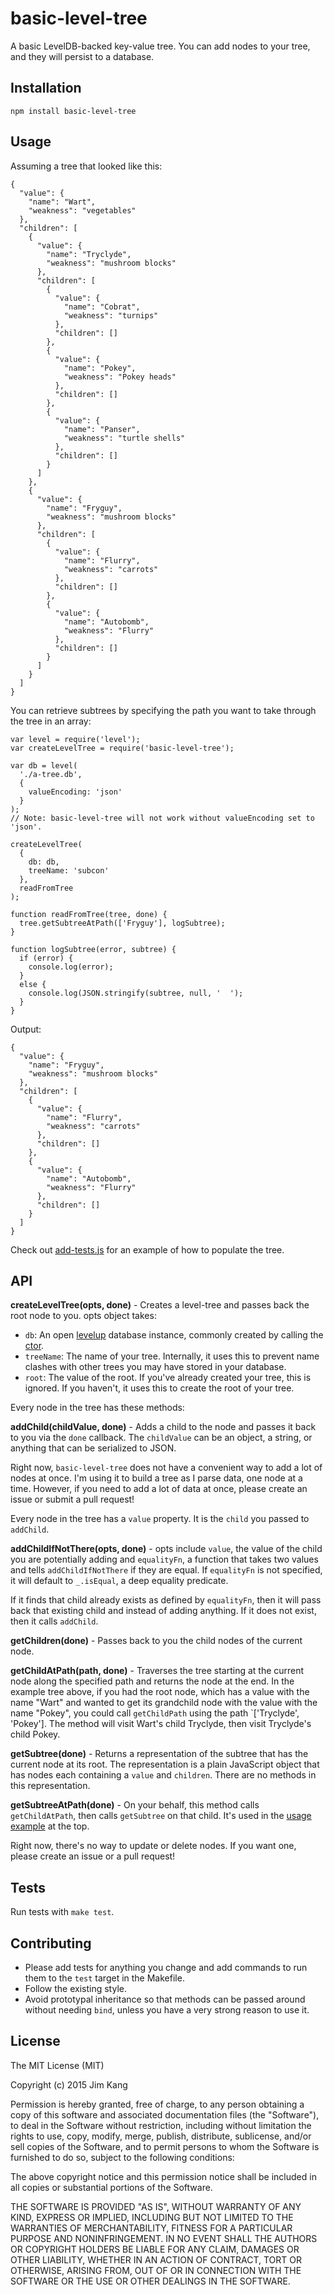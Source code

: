 basic-level-tree
================

A basic LevelDB-backed key-value tree. You can add nodes to your tree, and they will persist to a database.

Installation
------------

    npm install basic-level-tree

Usage
-----

Assuming a tree that looked like this:

    {
      "value": {
        "name": "Wart",
        "weakness": "vegetables"
      },
      "children": [
        {
          "value": {
            "name": "Tryclyde",
            "weakness": "mushroom blocks"
          },
          "children": [
            {
              "value": {
                "name": "Cobrat",
                "weakness": "turnips"
              },
              "children": []
            },
            {
              "value": {
                "name": "Pokey",
                "weakness": "Pokey heads"
              },
              "children": []
            },
            {
              "value": {
                "name": "Panser",
                "weakness": "turtle shells"
              },
              "children": []
            }
          ]
        },
        {
          "value": {
            "name": "Fryguy",
            "weakness": "mushroom blocks"
          },
          "children": [
            {
              "value": {
                "name": "Flurry",
                "weakness": "carrots"
              },
              "children": []
            },
            {
              "value": {
                "name": "Autobomb",
                "weakness": "Flurry"
              },
              "children": []
            }
          ]
        }
      ]
    }

You can retrieve subtrees by specifying the path you want to take through the tree in an array:

    var level = require('level');
    var createLevelTree = require('basic-level-tree');

    var db = level(
      './a-tree.db',
      {
        valueEncoding: 'json'
      }
    );
    // Note: basic-level-tree will not work without valueEncoding set to 'json'.

    createLevelTree(
      {
        db: db,
        treeName: 'subcon'
      },
      readFromTree
    );

    function readFromTree(tree, done) {
      tree.getSubtreeAtPath(['Fryguy'], logSubtree);
    }

    function logSubtree(error, subtree) {
      if (error) {
        console.log(error);
      }
      else {
        console.log(JSON.stringify(subtree, null, '  ');
      }
    }

Output:

    {
      "value": {
        "name": "Fryguy",
        "weakness": "mushroom blocks"
      },
      "children": [
        {
          "value": {
            "name": "Flurry",
            "weakness": "carrots"
          },
          "children": []
        },
        {
          "value": {
            "name": "Autobomb",
            "weakness": "Flurry"
          },
          "children": []
        }
      ]
    }

Check out [add-tests.js](https://github.com/jimkang/basic-level-tree/blob/master/tests/add-tests.js#L111) for an example of how to populate the tree.

API
---

**createLevelTree(opts, done)** - Creates a level-tree and passes back the root node to you. opts object takes:

- `db`: An open [levelup](https://github.com/Level/levelup) database instance, commonly created by calling the [ctor](https://github.com/Level/levelup#ctor).
- `treeName`: The name of your tree. Internally, it uses this to prevent name clashes with other trees you may have stored in your database.
- `root`: The value of the root. If you've already created your tree, this is ignored. If you haven't, it uses this to create the root of your tree.

Every node in the tree has these methods:

**addChild(childValue, done)** - Adds a child to the node and passes it back to you via the `done` callback. The `childValue` can be an object, a string, or anything that can be serialized to JSON.

Right now, `basic-level-tree` does not have a convenient way to add a lot of nodes at once. I'm using it to build a tree as I parse data, one node at a time. However, if you need to add a lot of data at once, please create an issue or submit a pull request!

Every node in the tree has a `value` property. It is the `child` you passed to `addChild`.

**addChildIfNotThere(opts, done)** - opts include `value`, the value of the child you are potentially adding and `equalityFn`, a function that takes two values and tells `addChildIfNotThere` if they are equal. If `equalityFn` is not specified, it will default to `_.isEqual`, a deep equality predicate.

If it finds that child already exists as defined by `equalityFn`, then it will pass back that existing child and instead of adding anything. If it does not exist, then it calls `addChild`.

**getChildren(done)** - Passes back to you the child nodes of the current node.

**getChildAtPath(path, done)** - Traverses the tree starting at the current node along the specified path and returns the node at the end. In the example tree above, if you had the root node, which has a value with the name "Wart" and wanted to get its grandchild node with the value with the name "Pokey", you could call `getChildPath` using the path `['Tryclyde', 'Pokey']. The method will visit Wart's child Tryclyde, then visit Tryclyde's child Pokey.

**getSubtree(done)** - Returns a representation of the subtree that has the current node at its root. The representation is a plain JavaScript object that has nodes each containing a `value` and `children`. There are no methods in this representation.

**getSubtreeAtPath(done)** - On your behalf, this method calls `getChildAtPath`, then calls `getSubtree` on that child. It's used in the [usage example](https://github.com/jimkang/basic-level-tree#usage) at the top.

Right now, there's no way to update or delete nodes. If you want one, please create an issue or a pull request!

Tests
-----

Run tests with `make test`.

Contributing
------------

- Please add tests for anything you change and add commands to run them to the `test` target in the Makefile.
- Follow the existing style.
- Avoid prototypal inheritance so that methods can be passed around without needing `bind`, unless you have a very strong reason to use it.

License
-------

The MIT License (MIT)

Copyright (c) 2015 Jim Kang

Permission is hereby granted, free of charge, to any person obtaining a copy
of this software and associated documentation files (the "Software"), to deal
in the Software without restriction, including without limitation the rights
to use, copy, modify, merge, publish, distribute, sublicense, and/or sell
copies of the Software, and to permit persons to whom the Software is
furnished to do so, subject to the following conditions:

The above copyright notice and this permission notice shall be included in
all copies or substantial portions of the Software.

THE SOFTWARE IS PROVIDED "AS IS", WITHOUT WARRANTY OF ANY KIND, EXPRESS OR
IMPLIED, INCLUDING BUT NOT LIMITED TO THE WARRANTIES OF MERCHANTABILITY,
FITNESS FOR A PARTICULAR PURPOSE AND NONINFRINGEMENT. IN NO EVENT SHALL THE
AUTHORS OR COPYRIGHT HOLDERS BE LIABLE FOR ANY CLAIM, DAMAGES OR OTHER
LIABILITY, WHETHER IN AN ACTION OF CONTRACT, TORT OR OTHERWISE, ARISING FROM,
OUT OF OR IN CONNECTION WITH THE SOFTWARE OR THE USE OR OTHER DEALINGS IN
THE SOFTWARE.
